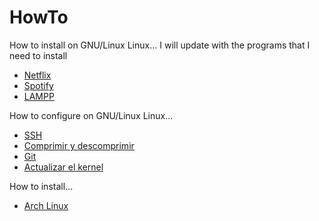# HowTo
How to install on GNU/Linux Linux...
I will update with the programs that I need to install

* [Netflix](https://github.com/Sawyer13/HowTo/tree/master/netlix)
* [Spotify](https://github.com/Sawyer13/HowTo/tree/master/spotify)
* [LAMPP](https://github.com/Sawyer13/HowTo/tree/master/lampp)


How to configure on GNU/Linux Linux...
* [SSH](https://github.com/Sawyer13/HowTo/tree/master/ssh)
* [Comprimir y descomprimir](https://github.com/Sawyer13/HowTo/blob/master/actions/des-comprimir.md)
* [Git](https://github.com/Sawyer13/HowTo/tree/master/git)
* [Actualizar el kernel](https://github.com/Sawyer13/HowTo/blob/master/actions/act-kernel.md)


How to install...
* [Arch Linux](https://github.com/Sawyer13/HowTo/tree/master/arch)
